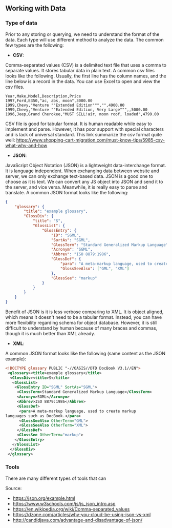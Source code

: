 ## Working with Data

### Type of data 
Prior to any storing or querying, we need to understand the format of the data. Each type will use different method to analyze the data. The common few types are the following:

* **CSV**:

Comma-separated values (CSV) is a delimited text file that uses a comma to separate values. It stores tabular data in plain text. A common csv files looks like the following. Usually, the first line has the column names, and the line below is a record in the data. You can use Excel to open and view the csv files.  

```csv
Year,Make,Model,Description,Price
1997,Ford,E350,"ac, abs, moon",3000.00
1999,Chevy,"Venture ""Extended Edition""","",4900.00
1999,Chevy,"Venture ""Extended Edition, Very Large""",,5000.00
1996,Jeep,Grand Cherokee,"MUST SELL!air, moon roof, loaded",4799.00
```

CSV file is good for tabular format. It is human readable while easy to implement and parse. However, it has poor support with special characters and is lack of universal standard. This link summarize the csv format quite well: <https://www.shopping-cart-migration.com/must-know-tips/5985-csv-what-why-and-how>

* **JSON**: 

JavaScript Object Notation (JSON) is a lightweight data-interchange format. It is language independent. When exchanging data between website and server, we can only exchange text-based data. JSON is a good one to choose as it is text. We can convert any JS object into JSON and send it to the server, and vice versa. Meanwhile, it is really easy to parse and translate. A common JSON format looks like the following:

```JSON
{
    "glossary": {
        "title": "example glossary",
		"GlossDiv": {
            "title": "S",
			"GlossList": {
                "GlossEntry": {
                    "ID": "SGML",
					"SortAs": "SGML",
					"GlossTerm": "Standard Generalized Markup Language",
					"Acronym": "SGML",
					"Abbrev": "ISO 8879:1986",
					"GlossDef": {
                        "para": "A meta-markup language, used to create markup languages such as DocBook.",
						"GlossSeeAlso": ["GML", "XML"]
                    },
					"GlossSee": "markup"
                }
            }
        }
    }
}
```

Benefit of JSON is it is less verbose comparing to XML. It is object aligned, which means it doesn't need to be a tabular format. Instead, you can have more flexibility regarding schema for object database. However, it is still difficult to understand by human because of many braces and commas, though it is much better than XML already.

* **XML**:

A common JSON format looks like the following (same content as the JSON example):

```XML
<!DOCTYPE glossary PUBLIC "-//OASIS//DTD DocBook V3.1//EN">
 <glossary><title>example glossary</title>
  <GlossDiv><title>S</title>
   <GlossList>
    <GlossEntry ID="SGML" SortAs="SGML">
     <GlossTerm>Standard Generalized Markup Language</GlossTerm>
     <Acronym>SGML</Acronym>
     <Abbrev>ISO 8879:1986</Abbrev>
     <GlossDef>
      <para>A meta-markup language, used to create markup
languages such as DocBook.</para>
      <GlossSeeAlso OtherTerm="GML">
      <GlossSeeAlso OtherTerm="XML">
     </GlossDef>
     <GlossSee OtherTerm="markup">
    </GlossEntry>
   </GlossList>
  </GlossDiv>
 </glossary>
```

### Tools 

There are many different types of tools that can 

Source:

* <https://json.org/example.html>
* <https://www.w3schools.com/js/js_json_intro.asp>
* <https://en.wikipedia.org/wiki/Comma-separated_values>
* <https://dzone.com/articles/why-you-cloud-be-using-json-vs-xml>
* <http://candidjava.com/advantage-and-disadvantage-of-json/>
